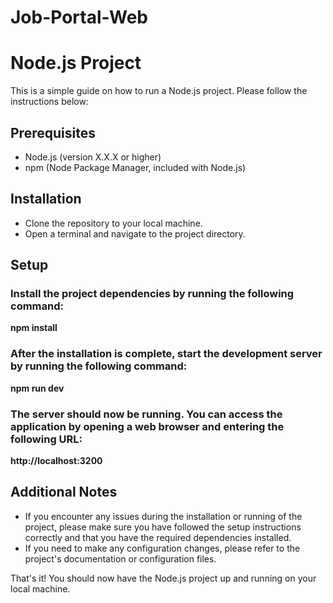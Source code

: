 # Job-Portal-Web
# Node.js Project

This is a simple guide on how to run a Node.js project. Please follow the instructions below:

## Prerequisites

- Node.js (version X.X.X or higher)
- npm (Node Package Manager, included with Node.js)

## Installation

- Clone the repository to your local machine.
- Open a terminal and navigate to the project directory.

## Setup

### Install the project dependencies by running the following command:

**npm install**

### After the installation is complete, start the development server by running the following command:

**npm run dev**

### The server should now be running. You can access the application by opening a web browser and entering the following URL:

**http://localhost:3200**

## Additional Notes

- If you encounter any issues during the installation or running of the project, please make sure you have followed the setup instructions correctly and that you have the required dependencies installed.
- If you need to make any configuration changes, please refer to the project's documentation or configuration files.

That's it! You should now have the Node.js project up and running on your local machine.
